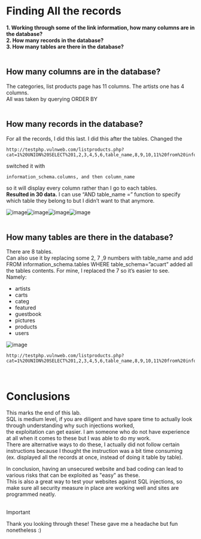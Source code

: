 # Finding All the records
<b> 
1. Working through some of the link information, how many columns are in the database?<br />
2. How many records in the database? <br />
3. How many tables are there in the database? </b>
<br /><br />

## How many columns are in the database?
The categories, list products page has 11 columns. The artists one has 4 columns. <br />
All was taken by querying ORDER BY <br /><br />


## How many records in the database? <br />
For all the records, I did this last. I did this after the tables. Changed the
```
http://testphp.vulnweb.com/listproducts.php?cat=1%20UNION%20SELECT%201,2,3,4,5,6,table_name,8,9,10,11%20from%20information_schema.tables%20where%20table_schema=%27acuart%27
```
switched it with 
```
information_schema.columns, and then column_name
```
so it will display every column rather than I go to each tables.<br />
<b>Resulted in 30 data.</b>  I can use “AND table_name =”   function to specify which table they belong to but I didn’t want to that anymore. <br />

![image](https://github.com/user-attachments/assets/20b91d2b-4ad9-4fd3-bb3f-88b8acf08344)![image](https://github.com/user-attachments/assets/5fe72519-a8a2-4c99-b280-ea0b0160f17c)![image](https://github.com/user-attachments/assets/34d1e2d1-36a1-4cc3-90a6-11dc9c539be7)![image](https://github.com/user-attachments/assets/03b8a9ec-359e-4b60-95c6-a338cb0529ff) <br /><br />

## How many tables are there in the database? </b>
There are 8 tables. <br />
Can also use it by replacing some 2, 7 ,9 numbers with table_name and add FROM information_schema.tables WHERE table_schema=”acuart” 
added all the tables contents. For mine, I replaced the 7 so it’s easier to see. <br />
Namely:
<ul>
  <li>artists</li>
  <li>carts</li>
  <li>categ</li> 
  <li>featured</li>
  <li>guestbook</li>
  <li>pictures</li>
  <li>products</li>
  <li>users</li>
</ul>


![image](https://github.com/user-attachments/assets/7f021dcf-85e2-4eaa-8274-e93308f29225)

```
http://testphp.vulnweb.com/listproducts.php?cat=1%20UNION%20SELECT%201,2,3,4,5,6,table_name,8,9,10,11%20from%20information_schema.tables%20where%20table_schema=%27acuart%27
```

<br />

# Conclusions
This marks the end of this lab. <br />
SQL is medium level, if you are diligent and have spare time to actually look through understanding why such injections worked, <br />
the exploitation can get easier. I am someone who do not have experience at all when it comes to these but I was able to do my work. <br />
There are alternative ways to do these, I actually did not follow certain instructions because I thought the instruction was a bit time consuming <br />
(ex. displayed all the records at once, instead of doing it table by table).<br />

In conclusion, having an unsecured website and bad coding can lead to various risks that can be exploited as "easy" as these. <br />
This is also a great way to test your websites against SQL injections, so make sure all security measure in place are working well and sites are programmed neatly.<br /><br />



>[!Important]
>Thank you looking through these! These gave me a headache but fun nonetheless :)

